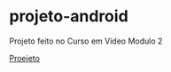 # projeto-android
 Projeto feito no Curso em Vídeo Modulo 2

<a href="https://maluwhoo.github.io/projeto-android/">Proejeto</a>